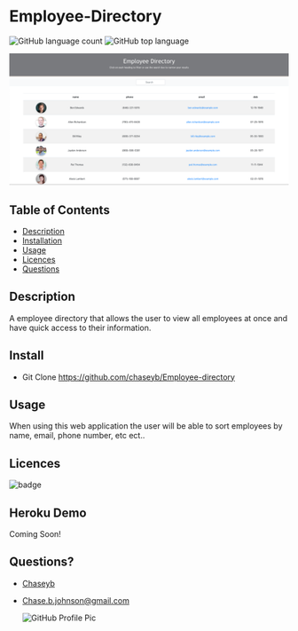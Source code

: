 # Employee-Directory

![GitHub language count](https://img.shields.io/github/languages/count/chaseyb/employee-directory)
![GitHub top language](https://img.shields.io/github/languages/top/chaseyb/employee-directory)

<img src="public/ed-demo.png">

## Table of Contents

- [Description](#description)
- [Installation](#install)
- [Usage](#usage)
- [Licences](#licences)
- [Questions](#questions)

## Description

A employee directory that allows the user to view all employees at once and have quick access to their information.

## Install

- Git Clone https://github.com/chaseyb/Employee-directory

## Usage

When using this web application the user will be able to sort employees by name, email, phone number, etc ect..

## Licences

![badge](https://img.shields.io/badge/License-Open-blue.svg)

## Heroku Demo

Coming Soon!

 <!-- [Heroku link](https://budget-tracker-9000.herokuapp.com/ "Heroku Link") -->

## Questions?

- [Chaseyb](https://github.com/Chaseyb)
- <Chase.b.johnson@gmail.com>

  <img src="https://github.com/Chaseyb.png" alt="GitHub Profile Pic" width="150" height="150">
